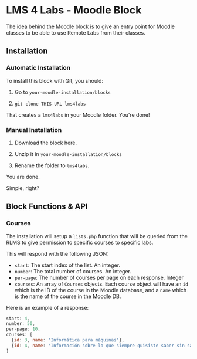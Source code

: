 # LMS 4 Labs - Moodle Block

The idea behind the Moodle block is to give an entry point for Moodle classes to
be able to use Remote Labs from their classes.

## Installation

### Automatic Installation
To install this block with Git, you should:

1. Go to `your-moodle-installation/blocks`

2. `git clone THIS-URL lms4labs`

That creates a `lms4labs` in your Moodle folder. You're done!

### Manual Installation

1. Download the block here.

2. Unzip it in `your-moodle-installation/blocks`

3. Rename the folder to `lms4labs`.

You are done.

Simple, right?


## Block Functions & API

### Courses

The installation will setup a `lists.php` function that will be queried from the
RLMS to give permission to specific courses to specific labs.

This will respond with the following JSON:

* `start`: The start index of the list. An integer.
* `number`: The total number of courses. An integer.
* `per-page`: The number of courses per page on each response. Integer
* `courses`: An array of `Courses` objects. Each course object will have an `id`
which is the ID of the course in the Moodle database, and a `name` which is the
name of the course in the Moodle DB.

Here is an example of a response:

```javascript
start: 4,
number: 50,
per-page: 10,
courses: [
  {id: 3, name: 'Informática para máquinas'},
  {id: 4, name: 'Información sobre lo que siempre quisiste saber sin saber.'}
]
```


















